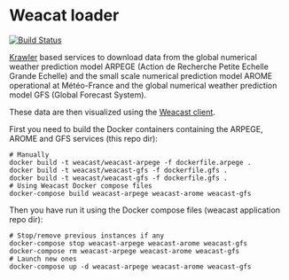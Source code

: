 # Weacat loader

[![Build Status](https://travis-ci.org/weacast/weacast-loader.png?branch=master)](https://travis-ci.org/weacast/weacast-loader)

[Krawler](https://kalisio.github.io/krawler/) based services to download data from the global numerical weather prediction model ARPEGE (Action de Recherche Petite Echelle Grande Echelle) and the small scale numerical prediction model AROME operational at Météo-France and the global numerical weather prediction model GFS (Global Forecast System).

These data are then visualized using the [Weacast client](https://github.com/weacast/weacast-client).

First you need to build the Docker containers containing the ARPEGE, AROME and GFS services (this repo dir):
```
# Manually
docker build -t weacast/weacast-arpege -f dockerfile.arpege .
docker build -t weacast/weacast-gfs -f dockerfile.gfs .
docker build -t weacast/weacast-gfs -f dockerfile.gfs .
# Using Weacast Docker compose files
docker-compose build weacast-arpege weacast-arome weacast-gfs
```

Then you have run it using the Docker compose files (weacast application repo dir):
```
# Stop/remove previous instances if any
docker-compose stop weacast-arpege weacast-arome weacast-gfs
docker-compose rm weacast-arpege weacast-arome weacast-gfs
# Launch new ones
docker-compose up -d weacast-arpege weacast-arome weacast-gfs
```
